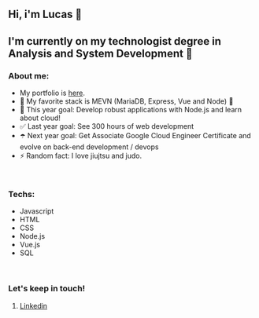 ## Hi, i'm  Lucas 👋

## I'm currently on my technologist degree in Analysis and System Development 🍒

### About me:

- My portfolio is <a href="https://pedroararipe.github.io/portfolio/" alt="personal portfolio" target="_blank" rel="noopener noreferrer">here</a>.  
- 🌱 My favorite stack is MEVN (MariaDB, Express, Vue and Node)  🌱
- 🥅 This year goal: Develop robust applications with Node.js and learn about cloud!
- ✅ Last year goal: See 300 hours of web development
- ☂️ Next year goal: Get Associate Google Cloud Engineer Certificate and evolve on back-end development / devops  
- ⚡ Random fact: I love jiujtsu and judo.

<br />

### Techs:

- Javascript
- HTML
- CSS
- Node.js
- Vue.js
- SQL

<br />

### Let's keep in touch!

1. [Linkedin][linkedin]
<!-- [<img align="left" alt="codeSTACKr.com" width="22px" src=" https://raw.githubusercontent.com/iconic/open-iconic/master/svg/globe.svg" />][portfolio] -->
<!-- [<img align="left" alt="codeSTACKr.com" width="22px" src=" https://raw.githubusercontent.com/iconic/open-iconic/master/svg/globe.svg" />][email] -->
<!-- <a href="mailto:pedro.lucx@gmail.com"><img src="https://cdn.cdnlogo.com/logos/g/24/gmail-icon.svg" width="26px"></a> -->
<br />

[linkedin]: https://www.linkedin.com/in/pedro-lucas-araripe-silva-61724b20b/
